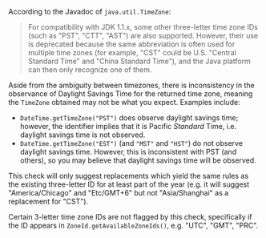 According to the Javadoc of `java.util.TimeZone`:

> For compatibility with JDK 1.1.x, some other three-letter time zone IDs (such
> as "PST", "CTT", "AST") are also supported. However, their use is deprecated
> because the same abbreviation is often used for multiple time zones (for
> example, "CST" could be U.S. "Central Standard Time" and "China Standard
> Time"), and the Java platform can then only recognize one of them.

Aside from the ambiguity between timezones, there is inconsistency in the
observance of Daylight Savings Time for the returned time zone, meaning the
`TimeZone` obtained may not be what you expect. Examples include:

*   `DateTime.getTimeZone("PST")` does observe daylight savings time; however,
    the identifier implies that it is Pacific *Standard* Time, i.e. daylight
    savings time is not observed.
*   `DateTime.getTimeZone("EST")` (and `"MST"` and `"HST"`) do not observe
    daylight savings time. However, this is inconsistent with PST (and others),
    so you may believe that daylight savings time will be observed.

This check will only suggest replacements which yield the same rules as the
existing three-letter ID for at least part of the year (e.g. it will suggest
"America/Chicago" and "Etc/GMT+6" but not "Asia/Shanghai" as a replacement for
"CST").

Certain 3-letter time zone IDs are not flagged by this check, specifically if
the ID appears in `ZoneId.getAvailableZoneIds()`, e.g. "UTC", "GMT", "PRC".
